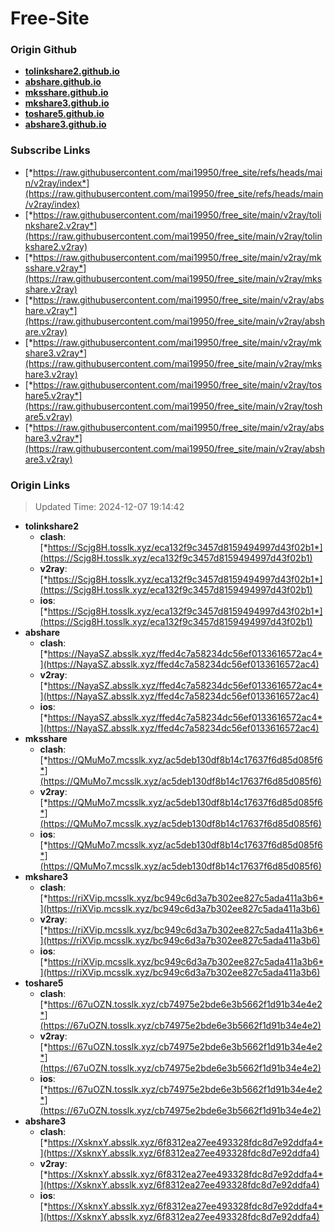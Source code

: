 # Free-Site

### Origin Github

- [**tolinkshare2.github.io**](https://github.com/tolinkshare2/tolinkshare2.github.io)
- [**abshare.github.io**](https://github.com/abshare/abshare.github.io)
- [**mksshare.github.io**](https://github.com/mksshare/mksshare.github.io)
- [**mkshare3.github.io**](https://github.com/mkshare3/mkshare3.github.io)
- [**toshare5.github.io**](https://github.com/toshare5/toshare5.github.io)
- [**abshare3.github.io**](https://github.com/abshare3/abshare3.github.io)

### Subscribe Links

- [*https://raw.githubusercontent.com/mai19950/free_site/refs/heads/main/v2ray/index*](https://raw.githubusercontent.com/mai19950/free_site/refs/heads/main/v2ray/index)
- [*https://raw.githubusercontent.com/mai19950/free_site/main/v2ray/tolinkshare2.v2ray*](https://raw.githubusercontent.com/mai19950/free_site/main/v2ray/tolinkshare2.v2ray)
- [*https://raw.githubusercontent.com/mai19950/free_site/main/v2ray/mksshare.v2ray*](https://raw.githubusercontent.com/mai19950/free_site/main/v2ray/mksshare.v2ray)
- [*https://raw.githubusercontent.com/mai19950/free_site/main/v2ray/abshare.v2ray*](https://raw.githubusercontent.com/mai19950/free_site/main/v2ray/abshare.v2ray)
- [*https://raw.githubusercontent.com/mai19950/free_site/main/v2ray/mkshare3.v2ray*](https://raw.githubusercontent.com/mai19950/free_site/main/v2ray/mkshare3.v2ray)
- [*https://raw.githubusercontent.com/mai19950/free_site/main/v2ray/toshare5.v2ray*](https://raw.githubusercontent.com/mai19950/free_site/main/v2ray/toshare5.v2ray)
- [*https://raw.githubusercontent.com/mai19950/free_site/main/v2ray/abshare3.v2ray*](https://raw.githubusercontent.com/mai19950/free_site/main/v2ray/abshare3.v2ray)

### Origin Links

> Updated Time: 2024-12-07 19:14:42

- **tolinkshare2**
  - **clash**: [*https://Scjg8H.tosslk.xyz/eca132f9c3457d8159494997d43f02b1*](https://Scjg8H.tosslk.xyz/eca132f9c3457d8159494997d43f02b1)
  - **v2ray**: [*https://Scjg8H.tosslk.xyz/eca132f9c3457d8159494997d43f02b1*](https://Scjg8H.tosslk.xyz/eca132f9c3457d8159494997d43f02b1)
  - **ios**: [*https://Scjg8H.tosslk.xyz/eca132f9c3457d8159494997d43f02b1*](https://Scjg8H.tosslk.xyz/eca132f9c3457d8159494997d43f02b1)
- **abshare**
  - **clash**: [*https://NayaSZ.absslk.xyz/ffed4c7a58234dc56ef0133616572ac4*](https://NayaSZ.absslk.xyz/ffed4c7a58234dc56ef0133616572ac4)
  - **v2ray**: [*https://NayaSZ.absslk.xyz/ffed4c7a58234dc56ef0133616572ac4*](https://NayaSZ.absslk.xyz/ffed4c7a58234dc56ef0133616572ac4)
  - **ios**: [*https://NayaSZ.absslk.xyz/ffed4c7a58234dc56ef0133616572ac4*](https://NayaSZ.absslk.xyz/ffed4c7a58234dc56ef0133616572ac4)
- **mksshare**
  - **clash**: [*https://QMuMo7.mcsslk.xyz/ac5deb130df8b14c17637f6d85d085f6*](https://QMuMo7.mcsslk.xyz/ac5deb130df8b14c17637f6d85d085f6)
  - **v2ray**: [*https://QMuMo7.mcsslk.xyz/ac5deb130df8b14c17637f6d85d085f6*](https://QMuMo7.mcsslk.xyz/ac5deb130df8b14c17637f6d85d085f6)
  - **ios**: [*https://QMuMo7.mcsslk.xyz/ac5deb130df8b14c17637f6d85d085f6*](https://QMuMo7.mcsslk.xyz/ac5deb130df8b14c17637f6d85d085f6)
- **mkshare3**
  - **clash**: [*https://riXVip.mcsslk.xyz/bc949c6d3a7b302ee827c5ada411a3b6*](https://riXVip.mcsslk.xyz/bc949c6d3a7b302ee827c5ada411a3b6)
  - **v2ray**: [*https://riXVip.mcsslk.xyz/bc949c6d3a7b302ee827c5ada411a3b6*](https://riXVip.mcsslk.xyz/bc949c6d3a7b302ee827c5ada411a3b6)
  - **ios**: [*https://riXVip.mcsslk.xyz/bc949c6d3a7b302ee827c5ada411a3b6*](https://riXVip.mcsslk.xyz/bc949c6d3a7b302ee827c5ada411a3b6)
- **toshare5**
  - **clash**: [*https://67uOZN.tosslk.xyz/cb74975e2bde6e3b5662f1d91b34e4e2*](https://67uOZN.tosslk.xyz/cb74975e2bde6e3b5662f1d91b34e4e2)
  - **v2ray**: [*https://67uOZN.tosslk.xyz/cb74975e2bde6e3b5662f1d91b34e4e2*](https://67uOZN.tosslk.xyz/cb74975e2bde6e3b5662f1d91b34e4e2)
  - **ios**: [*https://67uOZN.tosslk.xyz/cb74975e2bde6e3b5662f1d91b34e4e2*](https://67uOZN.tosslk.xyz/cb74975e2bde6e3b5662f1d91b34e4e2)
- **abshare3**
  - **clash**: [*https://XsknxY.absslk.xyz/6f8312ea27ee493328fdc8d7e92ddfa4*](https://XsknxY.absslk.xyz/6f8312ea27ee493328fdc8d7e92ddfa4)
  - **v2ray**: [*https://XsknxY.absslk.xyz/6f8312ea27ee493328fdc8d7e92ddfa4*](https://XsknxY.absslk.xyz/6f8312ea27ee493328fdc8d7e92ddfa4)
  - **ios**: [*https://XsknxY.absslk.xyz/6f8312ea27ee493328fdc8d7e92ddfa4*](https://XsknxY.absslk.xyz/6f8312ea27ee493328fdc8d7e92ddfa4)
